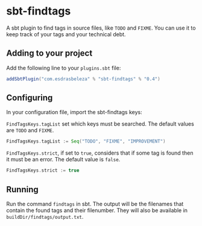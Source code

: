sbt-findtags
============

A sbt plugin to find tags in source files, like `TODO` and `FIXME`. You can use
it to keep track of your tags and your technical debt.


Adding to your project
----------------------

Add the following line to your `plugins.sbt` file:

```scala
addSbtPlugin("com.esdrasbeleza" % "sbt-findtags" % "0.4")
```

Configuring
-----------

In your configuration file, import the sbt-findtags keys:

`FindTagsKeys.tagList` set which keys must be searched. The default values are `TODO`
and `FIXME`.

```scala
FindTagsKeys.tagList := Seq("TODO", "FIXME", "IMPROVEMENT")
```

`FindTagsKeys.strict`, if set to `true`, considers that if some tag is
found then it must be an error. The default value is `false`.

```scala
FindTagsKeys.strict := true
```

Running
-------

Run the command `findtags` in sbt. The output will be the filenames that contain
the found tags and their filenumber. They will also be available in 
`buildDir/findtags/output.txt`.

